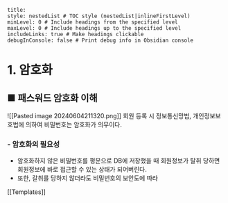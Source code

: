 ```table-of-contents
title: 
style: nestedList # TOC style (nestedList|inlineFirstLevel)
minLevel: 0 # Include headings from the specified level
maxLevel: 0 # Include headings up to the specified level
includeLinks: true # Make headings clickable
debugInConsole: false # Print debug info in Obsidian console
```

# 1. 암호화
## ■ 패스워드 암호화 이해
![[Pasted image 20240604211320.png]]
회원 등록 시 정보통신망법, 개인정보보호법에 의하여 비밀번호는 암호화가 의무이다.
### - 암호화의 필요성
- 암호화하지 않은 비밀번호를 평문으로 DB에 저장했을 때 회원정보가 탈취 당하면 회원정보에  바로 접근할 수 있는 상태가 되어버린다.
- 또한, 갈취를 당하지 않더라도 비밀번호의 보안도에 따라 






[[Templates]]
